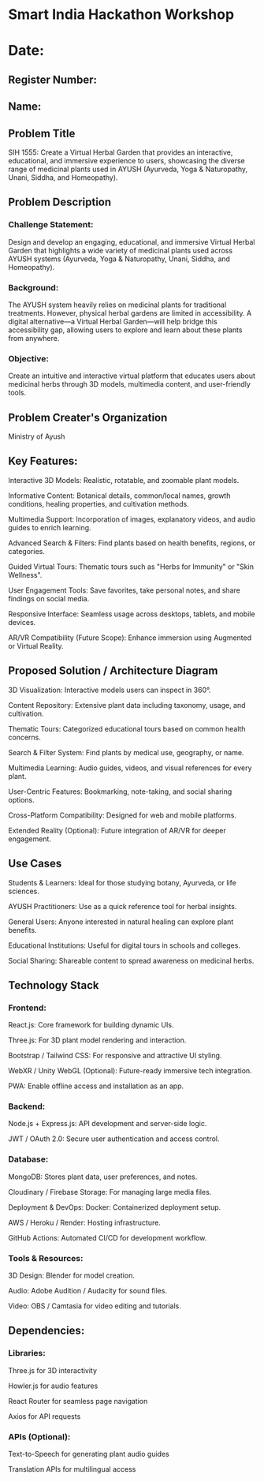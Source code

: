 # Smart India Hackathon Workshop
# Date:
## Register Number:
## Name:
## Problem Title
SIH 1555: Create a Virtual Herbal Garden that provides an interactive, educational, and immersive experience to users, showcasing the diverse range of medicinal plants used in AYUSH (Ayurveda, Yoga & Naturopathy, Unani, Siddha, and Homeopathy).
## Problem Description
### Challenge Statement:
Design and develop an engaging, educational, and immersive Virtual Herbal Garden that highlights a wide variety of medicinal plants used across AYUSH systems (Ayurveda, Yoga & Naturopathy, Unani, Siddha, and Homeopathy).

### Background:
The AYUSH system heavily relies on medicinal plants for traditional treatments. However, physical herbal gardens are limited in accessibility. A digital alternative—a Virtual Herbal Garden—will help bridge this accessibility gap, allowing users to explore and learn about these plants from anywhere.

### Objective:
Create an intuitive and interactive virtual platform that educates users about medicinal herbs through 3D models, multimedia content, and user-friendly tools.
## Problem Creater's Organization
Ministry of Ayush

## Key Features:
Interactive 3D Models: Realistic, rotatable, and zoomable plant models.

Informative Content: Botanical details, common/local names, growth conditions, healing properties, and cultivation methods.

Multimedia Support: Incorporation of images, explanatory videos, and audio guides to enrich learning.

Advanced Search & Filters: Find plants based on health benefits, regions, or categories.

Guided Virtual Tours: Thematic tours such as "Herbs for Immunity" or "Skin Wellness".

User Engagement Tools: Save favorites, take personal notes, and share findings on social media.

Responsive Interface: Seamless usage across desktops, tablets, and mobile devices.

AR/VR Compatibility (Future Scope): Enhance immersion using Augmented or Virtual Reality.

## Proposed Solution / Architecture Diagram

3D Visualization: Interactive models users can inspect in 360°.

Content Repository: Extensive plant data including taxonomy, usage, and cultivation.

Thematic Tours: Categorized educational tours based on common health concerns.

Search & Filter System: Find plants by medical use, geography, or name.

Multimedia Learning: Audio guides, videos, and visual references for every plant.

User-Centric Features: Bookmarking, note-taking, and social sharing options.

Cross-Platform Compatibility: Designed for web and mobile platforms.

Extended Reality (Optional): Future integration of AR/VR for deeper engagement.

## Use Cases

Students & Learners: Ideal for those studying botany, Ayurveda, or life sciences.

AYUSH Practitioners: Use as a quick reference tool for herbal insights.

General Users: Anyone interested in natural healing can explore plant benefits.

Educational Institutions: Useful for digital tours in schools and colleges.

Social Sharing: Shareable content to spread awareness on medicinal herbs.

## Technology Stack
### Frontend:
React.js: Core framework for building dynamic UIs.

Three.js: For 3D plant model rendering and interaction.

Bootstrap / Tailwind CSS: For responsive and attractive UI styling.

WebXR / Unity WebGL (Optional): Future-ready immersive tech integration.

PWA: Enable offline access and installation as an app.

### Backend:
Node.js + Express.js: API development and server-side logic.

JWT / OAuth 2.0: Secure user authentication and access control.

### Database:
MongoDB: Stores plant data, user preferences, and notes.

Cloudinary / Firebase Storage: For managing large media files.

Deployment & DevOps:
Docker: Containerized deployment setup.

AWS / Heroku / Render: Hosting infrastructure.

GitHub Actions: Automated CI/CD for development workflow.

### Tools & Resources:
3D Design: Blender for model creation.

Audio: Adobe Audition / Audacity for sound files.

Video: OBS / Camtasia for video editing and tutorials.

## Dependencies:
### Libraries:

Three.js for 3D interactivity

Howler.js for audio features

React Router for seamless page navigation

Axios for API requests

### APIs (Optional):

Text-to-Speech for generating plant audio guides

Translation APIs for multilingual access

